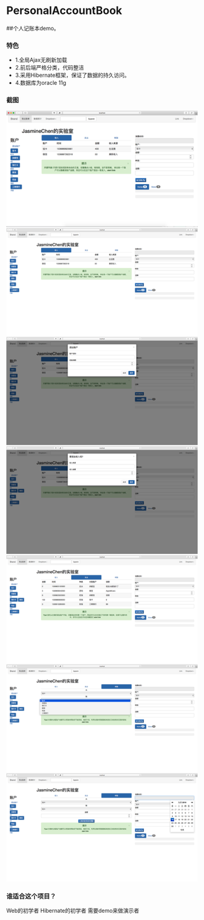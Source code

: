 #  PersonalAccountBook
##个人记账本demo。
### **特色**
* 1.全局Ajax无刷新加载
* 2.前后端严格分类，代码整洁
* 3.采用Hibernate框架，保证了数据的持久访问。
* 4.数据库为oracle 11g

### 截图
![](src/examples/1.png)
![](src/examples/2.png)
![](src/examples/3.png)
![](src/examples/4.png)
![](src/examples/5.png)
![](src/examples/6.png)
![](src/examples/7.png)

### 谁适合这个项目？
Web的初学者
Hibernate的初学者
需要demo来做演示者
